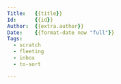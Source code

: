 ```yaml
---
Title:   {{title}}
Id:      {{id}}
Author:  {{extra.author}}
Date:    {{format-date now "full"}}
Tags:
  - scratch
  - fleeting
  - inbox
  - to-sort

---
```

